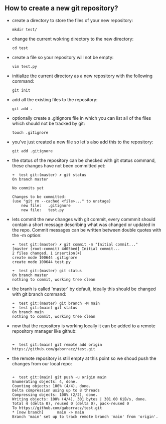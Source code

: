## How to create a new git repository?

  - create a directory to store the files of your new repository:  

	`mkdir test/`  

  - change the current wokring directory to the new directory:  

	`cd test`

  - create a file so your repository will not be empty:  

	`vim test.py`

  - initialize the current directory as a new repository with the following command:  

	`git init`  

  - add all the existing files to the repository:
	
	`git add .`  

  - optionally create a .gitignore file in which you can list all of the files which should not be tracked by git:

	`touch .gitignore`

  - you've just created a new file so let's also add this to the repository:
	
	`git add .gitignore`

  - the status of the repository can be checked with git status command, these changes have not been committed yet:

	```
	➜  test git:(master) ✗ git status
	On branch master

	No commits yet

	Changes to be committed:
	(use "git rm --cached <file>..." to unstage)
		new file:   .gitignore
		new file:   test.py

	```

  - lets commit the new changes with git commit, every commmit should contain a short message describing what was changed or updated in the repo. Commit messages can be written between double quotes with the -m option:

	```
	➜  test git:(master) ✗ git commit -m "Initial commit..."
	[master (root-commit) 4d05bed] Initial commit...
	2 files changed, 1 insertion(+)
	create mode 100644 .gitignore
	create mode 100644 test.py

	➜  test git:(master) git status
	On branch master
	nothing to commit, working tree clean

	```

  - the branh is called 'master' by default, ideally this should be changed with git branch command:

	```
	➜  test git:(master) git branch -M main
	➜  test git:(main) git status
	On branch main
	nothing to commit, working tree clean

	```

  - now that the repository is working locally it can be added to a remote repository manager like github:

	```

	➜  test git:(main) git remote add origin https://github.com/gaborracz/test.git

	```

  - the remote repository is still empty at this point so we shoud push the changes from our local repo:

	```

	➜  test git:(main) git push -u origin main
	Enumerating objects: 4, done.
	Counting objects: 100% (4/4), done.
	Delta compression using up to 8 threads
	Compressing objects: 100% (2/2), done.
	Writing objects: 100% (4/4), 301 bytes | 301.00 KiB/s, done.
	Total 4 (delta 0), reused 0 (delta 0), pack-reused 0
	To https://github.com/gaborracz/test.git
	* [new branch]      main -> main
	Branch 'main' set up to track remote branch 'main' from 'origin'.
	
	```